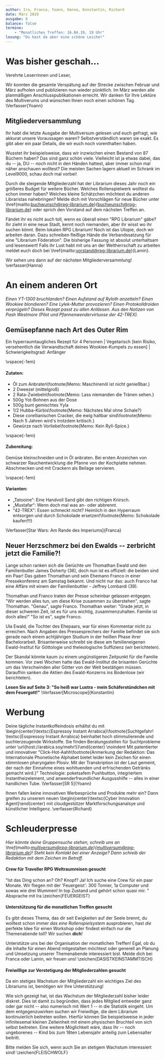 ```yaml
---
author: Ira, Franca, Yoann, Hanna, Konstantin, Richard
date: März 2019
ausgabe: 8
balance: false
termine:
    - "Monatliches Treffen: 16.04.19, 19 Uhr"
losung: "Du hast da aber eine schöne Leiche!"
---
```


# Was bisher geschah...
Verehrte Leserrinnen und Leser,

Wir konnten die gesamte Verspätung auf der Strecke zwischen Februar und März aufholen und publizieren nun wieder pünktlich. Im März werden alle planmäßigen Anschlusspublikationen erreicht. Wir danken für Ihre Lektüre des Multiverums und wünschen Ihnen noch einen schönen Tag.
\Verfasser{Yoann}

## Mitgliederversammlung
Ihr habt die letzte Ausgabe der Multiversum gelesen und euch gefragt, wie akkurat unsere Voraussagen waren? Selbstverständlich waren sie exakt. Es gibt aber ein paar Details, die wir euch noch vorenthalten haben.

Wusstet ihr beispielsweise, dass wir inzwischen einen Bestand von 87 Büchern haben? Das sind ganz schön viele. Vielleicht ist ja etwas dabei, das du -- ja, DU -- noch nicht in den Händen hattest, aber immer schon mal näher anschauen wolltest? Die meisten Sachen lagern aktuell im Schrank im Level9000, schau doch mal vorbei!

Durch die steigende Mitgliederzahl hat der Librarium dieses Jahr noch ein größeres Budget für weitere Bücher. Welches Rollenspielwerk wolltest du schon immer haben? Welches kleine Schätzchen möchtest du anderen Libraristas nahebringen? Melde dich mit Vorschlägen für neue Bücher unter \href{mailto:buchwunsch@rpg-librarium.de}{buchwunsch@rpg-librarium.de} oder sprich den Vorstand auf dem nächsten Treffen an.

Fändet ihr es nicht auch toll, wenn es überall einen "RPG Librarium" gäbe? Ihr zieht in eine neue Stadt, kennt noch niemanden, aber ihr wisst wo ihr suchen könnt. Beim lokalen RPG Librarium! Noch ist das Utopie, doch wir arbeiten daran. Dazu schreiben fleißige Hände die Verbandssatzung für eine "Librarium Föderation". Die bisherige Fassung ist absolut unterhaltsam und lesenswert! Falls ihr Lust habt mit uns an der Weltherrschaft zu arbeiten meldet euch doch bei \href{mailto:vorstand@rpg-librarium.de}{Lamin}.

Wir sehen uns dann auf der nächsten Mitgliederversammlung!
\verfasser{Hanna}

# An einem anderen Ort
*Einen YT-1300 bruchlanden? Einen Aufstand auf Ryloth anzetteln? Einen Wookiee blondieren? Eine Lylek-Mutter provozieren? Einen Protokolldroiden verprügeln? Dieses Rezept passt zu allen Anlässen. Aus den Notizen von Pash Westmore (Pilot und Pfannenwendervirtuose der 42-TREX).*

## Gemüsepfanne nach Art des Outer Rim
Ein hyperraumtaugliches Rezept für 4 Personen | Vegetarisch [kein Risiko, versehentlich die Verwandtschaft deines Wookiee-Kumpels zu essen] | Schwierigkeitsgrad: Anfänger

\vspace{-1em}
#### Zutaten:

- Öl zum Anbraten\footnote{Memo: Maschinenöl ist nicht genießbar.}
- 2 Dweezel (mittelgroß)
- 2 Rata-Zwiebeln\footnote{Memo: Lass niemanden die Tränen sehen.}
- 500g Yot-Bohnen aus der Dose
- 500g bunt gemischtes Yyla
- 1/2 Hubba-Kürbis\footnote{Memo: Nächstes Mal ohne Schale?}
- Diese corellianischen Cracker, die ewig haltbar sind\footnote{Memo: Nach 5 Jahren wird's trotzdem kritisch.}
- Gewürze nach Vorliebe\footnote{Memo: Kein Ryll-Spice.}

\vspace{-1em}
#### Zubereitung:
Gemüse kleinschneiden und in Öl anbraten. Bei ersten Anzeichen von schwarzer Rauchentwicklung die Pfanne von der Kochplatte nehmen. Abschmecken und mit Crackern als Beilage servieren.

\vspace{-1em}
#### Varianten:
- „Tatooine“: Eine Handvoll Sand gibt den richtigen Knirsch.
- „Mustafar“: Wenn doch mal was an- oder abbrennt.
- "42-TREX": Essen schmeckt nicht? Heimlich in den Hyperraum entsorgen und durch Schokolade ersetzen!\footnote{Memo: Schokolade kaufen!!!}

\Verfasser[Star Wars: Am Rande des Imperiums]{Franca}

## Neuer Herzschmerz bei den Ewalds -- zerbricht jetzt die Familie?!

Lange schon ranken sich die Gerüchte um Thomathan Ewald und den Familienbutler James Doherty (36), doch nun ist es offiziell: die beiden sind ein Paar! Das gaben Thomathan und sein Ehemann Franco in einer Pressekonferenz am Samstag bekannt. Und nicht nur das: auch Franco hat eine Affäre mit einem der Familienbuttler - Jeffrey Lombardi (39).

Thomathan und Franco traten der Presse scheinbar gelassen entgegen. "Wir werden alles tun, um diese Krise zusammen zu überstehen", sagte Thomathan. "Genau", sagte Franco. Thomathan weiter: "Grade jetzt, in dieser schweren Zeit, ist es für uns wichtig, zusammenzuhalten. Familie ist doch alles!" "So ist es", sagte Franco.

Ula Ewald, die Tochter des Ehepaars, war für einen Kommentar nicht zu erreichen. Nach Angaben des Pressesprechers der Familie befindet sie sich gerade nach einem achtjährigen Studium in der heißen Phase ihrer Bachelorarbeit. Brisanterweise schreibt sie diese am familieneigenen Ewald-Institut für Göttologie und theleologische Suffizienz (wir berichteten).

Der Skandal könnte kaum zu einem ungünstigeren Zeitpunkt für die Familie kommen. Vor zwei Wochen hatte das Ewald-Institut die brisanten Gerüchte um das Verschwinden aller Götter von der Welt bestätigen müssen. Daraufhin sanken die Aktien des Ewald-Konzerns ins Bodenlose (wir berichteten).

**Lesen Sie auf Seite 3: "So heiß war Lustra - mein Schäferstündchen mit dem Feuergott!"**
\Verfasser[Microscope]{Konstantin}

# Werbung
Deine tägliche Instantkoffeindosis erhältst du mit
\begin{center}\textsc{Espressoy Instant Arrabica}\footnote{Suchtgefahr! \textsc{Esspressoy Instant Arrabica} beinhaltet hoch stimmulierende und suchterzeugende Wirkstoffe. Sie finden Beratungsstellen für Suchtprobleme unter \url{host://arabica.soy/mehr!}}\end{center}
\noindent  Mit patentierter und innovativer "Click-Hot-Aahh\footnote{Anmerkung der Redaktion: Das Internationale Phonetische Alphabet bietet leider kein Zeichen für einen stimmlosen pharyngalen Plosiv. Mit der Transkription ist der Laut gemeint, der nach der Einnahme eines wohltuenden und erfrischenden Getränks gemacht wird.}" Technologie: poketsafem Pushbutton, integriertem Instantheizelement, und anwenderfreundlicher Ausgusshilfe -- alles in einer handlichen Tube.
\Verfasser[SR 5]{Yoann}

Ihnen fallen keine innovativen Werbesprüche und Produkte mehr ein? Dann greifen zu unserem neuen \begin{center}\textsc{Cyber Innovation Agent}\end{center} mit cloudgestützer Marktforschungsanalsye und künstlicher Intelligenz. \verfasser{Richard}

# Schleuderpresse
*Hier könnte deine Gruppensuche stehen, schreib uns an \href{mailto:multiversum@rpg-librarium.de}{multiversum@rpg-librarium.de}! Steht kein Kontakt bei einer Anzeige? Dann schreib der Redaktion mit dem Zeichen im Betreff.*

#### Crew für Traveller RPG Weltraumreisen gesucht
"Ist das Ding schon an? Oh? Knopf? Ja! Ich suche eine Crew für ein paar Monate. Wir fliegen mit der 'Feuergeist': 300 Tonner, 1a Computer und sowas wie drei Wummen! In top Zustand und gehört schon quasi mir. " Absprache mit Ira.\zeichen{FEUERGEIST}

#### Unterstützung für die monatlichen Treffen gesucht
Es gibt dieses Thema, das dir seit Ewigkeiten auf der Seele brennt, du wolltest schon immer _das eine Rollenspielsystem_ ausprobieren, hast _die_ perfekte Idee für einen Workshop oder findest einfach nur die Themenabende toll?
Wir suchen **dich**!

Unterstütze uns bei der Organisation der monatlichen Treffen!
Egal, ob du die Inhalte für einen Abend mitgestalten möchtest oder generell an Planung und Umsetzung unserer Themenabende interessiert bist.
Melde dich bei Franca oder Lamin, wir freuen uns!
\zeichen{DASISTKEINSTAMMTISCH}

#### Freiwillige zur Verstetigung der Mitgliederzahlen gesucht
Da ein stetiges Wachstum der Mitgliederzahl ein wichtiges Ziel des Librariums ist, benötigen wir Ihre Unterstützung!

Wie sich gezeigt hat, ist das Wachstum der Mitgliederzahl bisher leider diskret.
Dies ist damit zu begründen, dass jedes Mitglied entweder ganz oder gar nicht -- also numerisch mit Wert $1$ -- in die Statistik eingeht. Um dem entgegenzuwirken suchen wir Freiwillige, die dem Librarium kontinuierlich beitreten wollen.
Hierfür können Sie beispielsweise in jeder infinitesemal kleinen Zeiteinheit mit einem physischen Bruchteil von sich selbst beitreten.
Eine weitere Möglichkeit wäre, dass Ihr -- noch ungeborenes -- Kind bis zum 18ten Lebensjahr anteilig zum Lebensalter beitritt.

Bitte melden Sie sich, wenn auch Sie an stetigem Wachstum interessiert sind!
\zeichen{FLEISCHWOLF}
